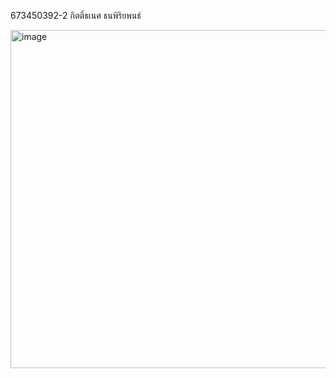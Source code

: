 673450392-2 กิตติ์ธเนศ ธนพิริยพนธ์

<img width="1089" height="541" alt="image" src="https://github.com/user-attachments/assets/59419f60-951f-43d2-b1f8-d40f12113f01" />
